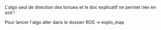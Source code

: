 L'algo seul de direction des tortues et le doc explicatif ne permet rien en soit ! 

Pour lancer l'algo aller dans le dossier ROS -> explo_map
